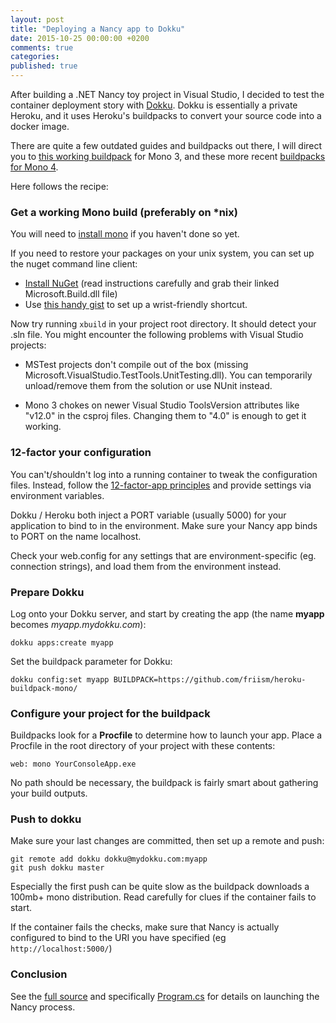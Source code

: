 ```yaml
---
layout: post
title: "Deploying a Nancy app to Dokku"
date: 2015-10-25 00:00:00 +0200
comments: true
categories:
published: true
---
```


After building a .NET Nancy toy project in Visual Studio, I decided to test the container deployment story with [Dokku](http://progrium.viewdocs.io/dokku/). Dokku is essentially a private Heroku, and it uses Heroku's buildpacks to convert your source code into a docker image.

There are quite a few outdated guides and buildpacks out there, I will direct you to [this working buildpack](https://github.com/friism/heroku-buildpack-mono/) for Mono 3, and these more recent [buildpacks for Mono 4](https://elements.heroku.com/buildpacks/adamburgess/heroku-buildpack-mono
).

Here follows the recipe:

### Get a working Mono build (preferably on *nix)

You will need to [install mono](http://www.mono-project.com/docs/getting-started/install/) if you haven't done so yet.

If you need to restore your packages on your unix system, you can set up the nuget command line client:

* [Install NuGet](http://headsigned.com/article/running-nuget-command-line-on-linux) (read instructions carefully and grab their linked Microsoft.Build.dll file)
* Use [this handy gist](https://gist.github.com/andypiper/2636885) to set up a wrist-friendly shortcut.

Now try running `xbuild` in your project root directory. It should detect your .sln file. You might encounter the following problems with Visual Studio projects:

* MSTest projects don't compile out of the box (missing Microsoft.VisualStudio.TestTools.UnitTesting.dll). You can temporarily unload/remove them from the solution or use NUnit instead.

* Mono 3 chokes on newer Visual Studio ToolsVersion attributes like "v12.0" in the csproj files. Changing them to "4.0" is enough to get it working.


### 12-factor your configuration

You can't/shouldn't log into a running container to tweak the configuration files. Instead, follow the [12-factor-app principles](http://12factor.net) and provide settings via environment variables.

Dokku / Heroku both inject a PORT variable (usually 5000) for your application to bind to in the environment. Make sure your Nancy app binds to PORT on the name localhost.

Check your web.config for any settings that are environment-specific (eg. connection strings), and load them from the environment instead.

### Prepare Dokku

Log onto your Dokku server, and start by creating the app (the name **myapp** becomes *myapp.mydokku.com*):

`dokku apps:create myapp`

Set the buildpack parameter for Dokku:

`dokku config:set myapp BUILDPACK=https://github.com/friism/heroku-buildpack-mono/`

### Configure your project for the buildpack

Buildpacks look for a **Procfile** to determine how to launch your app. Place a Procfile in the root directory of your project with these contents:

```
web: mono YourConsoleApp.exe
```

No path should be necessary, the buildpack is fairly smart about gathering your build outputs.

### Push to dokku

Make sure your last changes are committed, then set up a remote and push:

```
git remote add dokku dokku@mydokku.com:myapp
git push dokku master
```

Especially the first push can be quite slow as the buildpack downloads a 100mb+ mono distribution. Read carefully for clues if the container fails to start.

If the container fails the checks, make sure that Nancy is actually configured to bind to the URI you have specified (eg `http://localhost:5000/`)

### Conclusion

See the [full source](https://github.com/tomv564/sms-demo) and specifically [Program.cs](https://github.com/tomv564/sms-demo/blob/master/SMSServer/Program.cs) for details on launching the Nancy process.
